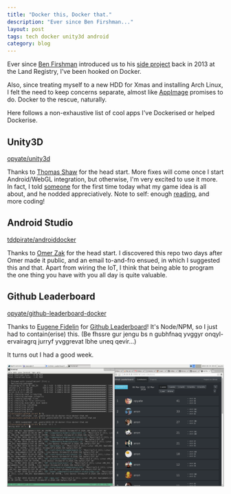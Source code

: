 ```yaml
---
title: "Docker this, Docker that."
description: "Ever since Ben Firshman..."
layout: post
tags: tech docker unity3d android
category: blog
---
```


Ever since [Ben Firshman](https://fir.sh/) introduced us to his [side project](http://www.fig.sh/) back in 2013 at the Land Registry, I've been hooked on Docker.

Also, since treating myself to a new HDD for Xmas and installing Arch Linux, I felt the need to keep concerns separate, almost like [AppImage](http://appimage.org/) promises to do. Docker to the rescue, naturally.

Here follows a non-exhaustive list of cool apps I've Dockerised or helped Dockerise.

## Unity3D

[opyate/unity3d](https://github.com/opyate/unity3d)

Thanks to [Thomas Shaw](https://github.com/tommyoshaw) for the head start. More fixes will come once I start Android/WebGL integration, but otherwise, I'm very excited to use it more. In fact, I told [someone](https://github.com/rosejn) for the first time today what my game idea is all about, and he nodded appreciatively. Note to self: enough [reading](http://tynansylvester.com/book/), and more coding!

## Android Studio

[tddpirate/androiddocker](https://github.com/tddpirate/androiddocker)

Thanks to [Omer Zak](https://github.com/tddpirate) for the head start. I discovered this repo two days after Omer made it public, and an email to-and-fro ensued, in which I suggested this and that. Apart from wiring the IoT, I think that being able to program the one thing you have with you all day is quite valuable.

## Github Leaderboard

[opyate/github-leaderboard-docker](https://github.com/opyate/github-leaderboard-docker)

Thanks to [Eugene Fidelin](https://github.com/eugef) for [Github Leaderboard](https://github.com/eugef/github-leaderboard)! It's Node/NPM, so I just had to contain(erise) this. (Be fhssre gur jengu bs n gubhfnaq yvggyr onqyl-ervairagrq jurryf yvggrevat lbhe uneq qevir...)

It turns out I had a good week.

![Github Leaderboard](/assets/posts/2016-03-10-docker-this-docker-that/gl.png)


